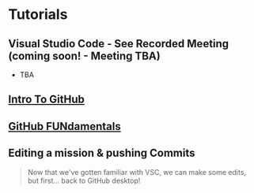 # Tutorials


## Visual Studio Code - See Recorded Meeting (coming soon! - Meeting TBA)
* TBA

## [Intro To GitHub]()

## [GitHub FUNdamentals](https://github.com/ISRC-Development/Tutorials/blob/main/GitHub%20Fundamentals.md)

## Editing a mission & pushing Commits

> Now that we've gotten familiar with VSC, we can make some edits, but first... back to GitHub desktop!



